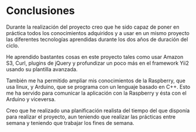 # Conclusiones

Durante la realización del proyecto creo que he sido capaz de poner en práctica todos los conocimientos adquiridos y a usar en un mismo proyecto las diferentes tecnologías aprendidas durante los dos años de duración del ciclo.

He aprendido bastantes cosas en este proyecto tales como usar Amazon S3, Curl, plugins de jQuery y profundizar un poco más en el framework Yii2 usando su plantilla avanzada.

También me ha permitido ampliar mis conocimientos de la Raspberry, que usa linux, y Arduino, que se programa con un lenguaje basado en C++. Esto me ha servido para comunicar la aplicación con la Raspberry y ésta con el Arduino y viceversa.

Creo que he realizado una planificación realista del tiempo del que disponía para realizar el proyecto, aun teniendo que realizar las prácticas entre semana y teniendo que trabajar los fines de semana.
